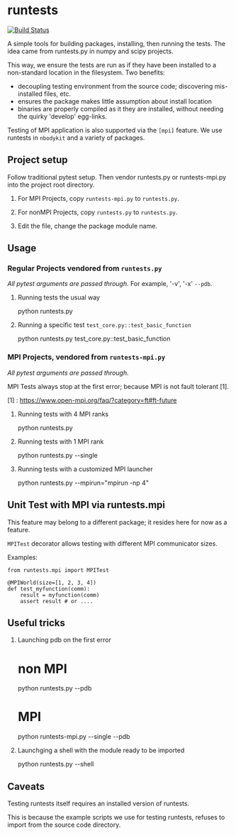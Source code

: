 # runtests

[![Build Status](https://travis-ci.org/rainwoodman/runtests.svg?branch=master)](https://travis-ci.org/rainwoodman/runtests)

A simple tools for building packages, installing, then running the tests.
The idea came from runtests.py in numpy and scipy projects.

This way, we ensure the tests are run as if they have been installed to a non-standard
location in the filesystem. Two benefits:

- decoupling testing environment from the source code; discovering mis-installed files, etc.
- ensures the package makes little assumption about install location
- binaries are properly compiled as it they are installed, without needing the quirky 'develop' egg-links.

Testing of MPI application is also supported via the `[mpi]` feature.
We use runtests in `nbodykit` and a variety of packages.

## Project setup

Follow traditional pytest setup. Then vendor runtests.py or runtests-mpi.py into the project root directory.

1. For MPI Projects, copy `runtests-mpi.py` to `runtests.py`.

2. For nonMPI Projects, copy `runtests.py` to `runtests.py`.

3. Edit the file, change the package module name.


## Usage

### Regular Projects vendored from `runtests.py`

*All pytest arguments are passed through.* For example, '-v', '-x' `--pdb`.

1. Running tests the usual way

    python runtests.py

2. Running a specific test `test_core.py::test_basic_function`

    python runtests.py test_core.py::test_basic_function


### MPI Projects, vendored from `runtests-mpi.py`

*All pytest arguments are passed through.*

MPI Tests always stop at the first error; because MPI is not fault tolerant [1].

[1] : https://www.open-mpi.org/faq/?category=ft#ft-future

1. Running tests with 4 MPI ranks

    python runtests.py

2. Running tests with 1 MPI rank

    python runtests.py --single

3. Running tests with a customized MPI launcher

    python runtests.py --mpirun="mpirun -np 4"



## Unit Test with MPI via runtests.mpi

This feature may belong to a different package; it resides here for now as a feature.

`MPITest` decorator allows testing with different MPI communicator sizes.

Examples:

    from runtests.mpi import MPITest

    @MPIWorld(size=[1, 2, 3, 4])
    def test_myfunction(comm):
        result = myfunction(comm)
        assert result # or ....

## Useful tricks


1. Launching pdb on the first error

    # non MPI
    python runtests.py --pdb


    # MPI
    python runtests-mpi.py --single --pdb

2. Launchging a shell with the module ready to be imported

    python runtests.py --shell


## Caveats

Testing runtests itself requires an installed version of runtests.

This is because the example scripts we use for testing runtests,
refuses to import from the source code directory.


